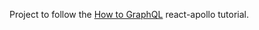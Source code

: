 Project to follow the [How to GraphQL](https://www.howtographql.com/react-apollo) react-apollo tutorial.
